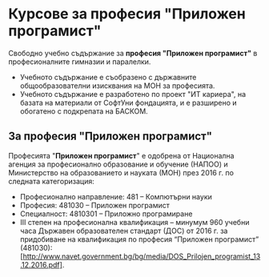# Курсове за професия "Приложен програмист"

Свободно учебно съдържание за **професия "Приложен програмист"** в професионалните гимназии и паралелки.
 - Учебното съдържание е съобразено с държавните общообразователни изисквания на МОН за професията.
 - Учебното съдържание е разработено по проект "ИТ кариера", на базата на материали от СофтУни фондацията, и е разширено и обогатено с подкрепата на БАСКОМ.

## За професия "Приложен програмист"

Професията "**Приложен програмист**" е одобрена от Национална агенция за професионално образование и обучение (НАПОО) и Министерство на образованието и науката (МОН) през 2016 г. по следната категоризация:
 - Професионално направление: 481 – Компютърни науки
 - Професия: 481030 – Приложен програмист
 - Специалност: 4810301 – Приложно програмиране
 - III степен на професионална квалификация – минумум 960 учебни часа
Държавен образователен стандарт (ДОС) от 2016 г. за придобиване на квалификация по професия “Приложен програмист” (481030): [http://www.navet.government.bg/bg/media/DOS_Prilojen_programist_13.12.2016.pdf].
